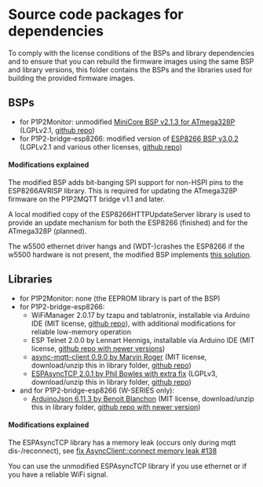 # Source code packages for dependencies

To comply with the license conditions of the BSPs and library dependencies and to ensure that you can rebuild the firmware images using the same BSP and library versions, this folder contains the BSPs and the libraries used for building the provided firmware images.

## BSPs

- for P1P2Monitor: unmodified [MiniCore BSP v2.1.3 for ATmega328P](Arduino_BSP/MiniCore-2.1.3.tar.bz2) (LGPLv2.1, [github repo](https://github.com/MCUdude/MiniCore))
- for P1P2-bridge-esp8266: modified version of [ESP8266 BSP v3.0.2](Arduino_BSP/esp8266-3.0.2-modified.zip) (LGPLv2.1 and various other licenses, [github repo](https://github.com/esp8266/Arduino))

#### Modifications explained

The modified BSP adds bit-banging SPI support for non-HSPI pins to the ESP8266AVRISP library. This is required for updating the ATmega328P firmware on the P1P2MQTT bridge v1.1 and later.

A local modified copy of the ESP8266HTTPUpdateServer library is used to provide an update mechanism for both the ESP8266 (finished) and for the ATmega328P (planned).

The w5500 ethernet driver hangs and (WDT-)crashes the ESP8266 if the w5500 hardware is not present, the modified BSP implements [this solution](https://github.com/esp8266/Arduino/issues/8498).

## Libraries

- for P1P2Monitor: none (the EEPROM library is part of the BSP)
- for P1P2-bridge-esp8266:
  - WiFiManager 2.0.17 by tzapu and tablatronix, installable via Arduino IDE (MIT license, [github repo](https://github.com/tzapu/WiFiManager)), with additional modifications for reliable low-memory operation
  - ESP Telnet 2.0.0 by Lennart Hennigs, installable via Arduino IDE (MIT license, [github repo with newer versions](https://github.com/LennartHennigs/ESPTelnet))
  - [async-mqtt-client 0.9.0 by Marvin Roger](libraries/async-mqtt-client-develop.zip) (MIT license, download/unzip this in library folder, [github repo](https://github.com/marvinroger/async-mqtt-client))
  - [ESPAsyncTCP 2.0.1 by Phil Bowles with extra fix](libraries/ESPAsyncTCP-master-modified.zip) (LGPLv3, download/unzip this in library folder, [github repo](https://github.com/philbowles/ESPAsyncTCP))
- and for P1P2-bridge-esp8266 (W-SERIES only):
  - [ArduinoJson 6.11.3 by Benoit Blanchon](libraries/ArduinoJson-6.11.3.zip) (MIT license, download/unzip this in library folder, [github repo with newer version](https://github.com/bblanchon/ArduinoJson))

#### Modifications explained

The ESPAsyncTCP library has a memory leak (occurs only during mqtt dis-/reconnect), see [fix AsyncClient::connect memory leak #138](https://github.com/me-no-dev/ESPAsyncTCP/pull/138/files/6d98cc6eba40e3718e141e51139be8d95eb950d5)

You can use the unmodified ESPAsyncTCP library if you use ethernet or if you have a reliable WiFi signal.
